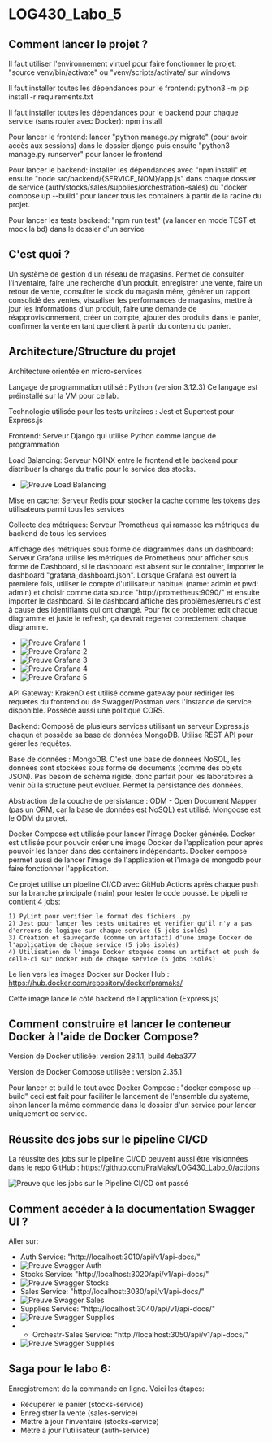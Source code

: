 # LOG430_Labo_5

## Comment lancer le projet ?
Il faut utiliser l'environnement virtuel pour faire fonctionner le projet: "source venv/bin/activate" ou "venv/scripts/activate/ sur windows

Il faut installer toutes les dépendances pour le frontend: python3 -m pip install -r requirements.txt

Il faut installer toutes les dépendances pour le backend pour chaque service (sans rouler avec Docker): npm install

Pour lancer le frontend: lancer "python manage.py migrate" (pour avoir accès aux sessions) dans le dossier django puis ensuite "python3 manage.py runserver" pour lancer le frontend

Pour lancer le backend: installer les dépendances avec "npm install" et ensuite "node src/backend/{SERVICE_NOM}/app.js" dans chaque dossier de service (auth/stocks/sales/supplies/orchestration-sales) ou "docker compose up --build" pour lancer tous les containers à partir de la racine du projet.

Pour lancer les tests backend: "npm run test" (va lancer en mode TEST et mock la bd) dans le dossier d'un service

## C'est quoi ?

Un système de gestion d'un réseau de magasins. Permet de consulter l'inventaire, faire une recherche d'un produit, enregistrer une vente, faire un retour de vente, consulter le stock du magasin mère, générer un rapport consolidé des ventes, visualiser les performances de magasins, mettre à jour les informations d'un produit, faire une demande de réapprovisionnement, créer un compte, ajouter des produits dans le panier, confirmer la vente en tant que client à partir du contenu du panier.

## Architecture/Structure du projet

Architecture orientée en micro-services

Langage de programmation utilisé : Python (version 3.12.3)
Ce langage est préinstallé sur la VM pour ce lab. 

Technologie utilisée pour les tests unitaires : Jest et Supertest pour Express.js

Frontend: Serveur Django qui utilise Python comme langue de programmation

Load Balancing: Serveur NGINX entre le frontend et le backend pour distribuer la charge du trafic pour le service des stocks.

- ![Preuve Load Balancing](docs/loadbalancing.png)

Mise en cache: Serveur Redis pour stocker la cache comme les tokens des utilisateurs parmi tous les services

Collecte des métriques: Serveur Prometheus qui ramasse les métriques du backend de tous les services

Affichage des métriques sous forme de diagrammes dans un dashboard: Serveur Grafana utilise les métriques de Prometheus pour afficher sous forme de Dashboard, si le dashboard est absent sur le container, importer le dashboard "grafana_dashboard.json". Lorsque Grafana est ouvert la premiere fois, utiliser le compte d'utilisateur habituel (name: admin et pwd: admin) et choisir comme data source "http://prometheus:9090/" et ensuite importer le dashboard. Si le dashboard affiche des problèmes/erreurs c'est à cause des identifiants qui ont changé. Pour fix ce problème: edit chaque diagramme et juste le refresh, ça devrait regener correctement chaque diagramme.

- ![Preuve Grafana 1](docs/grafana1.png)
- ![Preuve Grafana 2](docs/grafana2.png)
- ![Preuve Grafana 3](docs/grafana3.png)
- ![Preuve Grafana 4](docs/grafana4.png)
- ![Preuve Grafana 5](docs/grafana5.png)

API Gateway: KrakenD est utilisé comme gateway pour rediriger les requetes du frontend ou de Swagger/Postman vers l'instance de service disponible. Possède aussi une politique CORS.

Backend: Composé de plusieurs services utilisant un serveur Express.js chaqun et possède sa base de données MongoDB. Utilise REST API pour gérer les requêtes.

Base de données : MongoDB. C'est une base de données NoSQL, les données sont stockées sous forme de documents (comme des objets JSON). Pas besoin de schéma rigide, donc parfait pour les laboratoires à venir où la structure peut évoluer. Permet la persistance des données.

Abstraction de la couche de persistance : ODM - Open Document Mapper (pas un ORM, car la base de données est NoSQL) est utilisé. Mongoose est le ODM du projet.

Docker Compose est utilisée pour lancer l'image Docker générée. Docker est utilisée pour pouvoir créer une image Docker de l'application pour après pouvoir les lancer dans des containers indépendants. Docker compose permet aussi de lancer l'image de l'application et l'image de mongodb pour faire fonctionner l'application.

Ce projet utilise un pipeline CI/CD avec GitHub Actions après chaque push sur la branche principale (main) pour tester le code poussé. Le pipeline contient 4 jobs:

    1) PyLint pour verifier le format des fichiers .py
    2) Jest pour lancer les tests unitaires et verifier qu'il n'y a pas d'erreurs de logique sur chaque service (5 jobs isolés)
    3) Création et sauvegarde (comme un artifact) d'une image Docker de l'application de chaque service (5 jobs isolés)
    4) Utilisation de l'image Docker stoquée comme un artifact et push de celle-ci sur Docker Hub de chaque service (5 jobs isolés)

Le lien vers les images Docker sur Docker Hub : https://hub.docker.com/repository/docker/pramaks/

Cette image lance le côté backend de l'application (Express.js)

## Comment construire et lancer le conteneur Docker à l'aide de Docker Compose?

Version de Docker utilisée: version 28.1.1, build 4eba377

Version de Docker Compose utilisée : version 2.35.1

Pour lancer et build le tout avec Docker Compose : "docker compose up --build" ceci est fait pour faciliter le lancement de l'ensemble du système,
sinon lancer la même commande dans le dossier d'un service pour lancer uniquement ce service.

## Réussite des jobs sur le pipeline CI/CD

La réussite des jobs sur le pipeline CI/CD peuvent aussi être visionnées dans le repo GitHub : https://github.com/PraMaks/LOG430_Labo_0/actions

![Preuve que les jobs sur le Pipeline CI/CD ont passé](docs/preuvePipelineCICD.png)

## Comment accéder à la documentation Swagger UI ?

Aller sur:
- Auth Service: "http://localhost:3010/api/v1/api-docs/"
- ![Preuve Swagger Auth](docs/PreuveSwagger1.png)
- Stocks Service: "http://localhost:3020/api/v1/api-docs/"
- ![Preuve Swagger Stocks](docs/PreuveSwagger2.png)
- Sales Service: "http://localhost:3030/api/v1/api-docs/"
- ![Preuve Swagger Sales](docs/PreuveSwagger3.png)
- Supplies Service: "http://localhost:3040/api/v1/api-docs/"
- ![Preuve Swagger Supplies](docs/PreuveSwagger4.png)
- - Orchestr-Sales Service: "http://localhost:3050/api/v1/api-docs/"
- ![Preuve Swagger Supplies](docs/PreuveSwagger5.png)

## Saga pour le labo 6:

Enregistrement de la commande en ligne.
Voici les étapes:
- Récuperer le panier (stocks-service)
- Enregistrer la vente (sales-service)
- Mettre à jour l'inventaire (stocks-service)
- Metre à jour l'utilisateur (auth-service)
